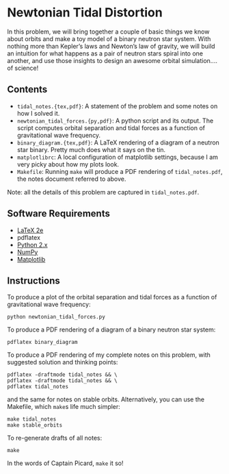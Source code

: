 Newtonian Tidal Distortion
==========================

In this problem, we will bring together a couple of basic things we know about orbits and make a toy model of a binary neutron star system. With nothing more than Kepler’s laws and Newton’s law of gravity, we will build an intuition for what happens as a pair of neutron stars spiral into one another, and use those insights to design an awesome orbital simulation.... of science!

Contents
--------

* `tidal_notes.{tex,pdf}`: A statement of the problem and some notes on how I solved it.
* `newtonian_tidal_forces.{py,pdf}`: A python script and its output. The script computes orbital separation and tidal forces as a function of gravitational wave frequency.
* `binary_diagram.{tex,pdf}`: A LaTeX rendering of a diagram of a neutron star binary. Pretty much does what it says on the tin.
* `matplotlibrc`: A local configuration of matplotlib settings, because I am very picky about how my plots look.
* `Makefile`: Running `make` will produce a PDF rendering of `tidal_notes.pdf`, the notes document referred to above.

Note: all the details of this problem are captured in `tidal_notes.pdf`.

Software Requirements
---------------------

* [LaTeX 2e](https://www.latex-project.org/get/)
* pdflatex
* [Python 2.x](https://www.python.org)
* [NumPy](http://www.numpy.org)
* [Matplotlib](http://matplotlib.org)

Instructions
------------

To produce a plot of the orbital separation and tidal forces as a function of gravitational wave frequency:

```
python newtonian_tidal_forces.py
```

To produce a PDF rendering of a diagram of a binary neutron star system:

```
pdflatex binary_diagram
```

To produce a PDF rendering of my complete notes on this problem, with suggested solution and thinking points:

```
pdflatex -draftmode tidal_notes && \
pdflatex -draftmode tidal_notes && \
pdflatex tidal_notes
```

and the same for notes on stable orbits. Alternatively, you can use the Makefile, which `make`s life much simpler:

```
make tidal_notes
make stable_orbits
```

To re-generate drafts of all notes:

```
make
```

In the words of Captain Picard, `make` it so!
